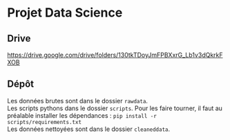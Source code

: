 # Projet Data Science

## Drive

https://drive.google.com/drive/folders/130tkTDoyJmFPBXxrG_Lb1v3dQkrkFXOB

## Dépôt

Les données brutes sont dans le dossier `rawdata`.  
Les scripts pythons dans le dossier `scripts`. 
Pour les faire tourner, il faut au préalable installer les dépendances :
`pip install -r scripts/requirements.txt`  
Les données nettoyées sont dans le dossier `cleaneddata`.
